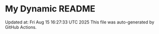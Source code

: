 # My Dynamic README
Updated at: Fri Aug 15 16:27:33 UTC 2025
This file was auto-generated by GitHub Actions.

